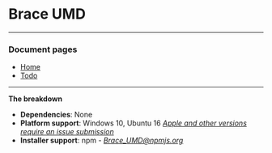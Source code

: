 
# Brace UMD

------

### Document pages
* [Home](https://raw.githubusercontent.com/restarian/brace_umd/master/README.md)
* [Todo](https://raw.githubusercontent.com/restarian/brace_umd/master/doc/todo.md)

----

**The breakdown**

* **Dependencies**: None
* **Platform support**: Windows 10, Ubuntu 16 *[Apple and other versions require an issue submission](https://github.com/restarian/brace_umd/issues)*
* **Installer support**: npm - *[Brace_UMD@npmjs.org ](https://www.npmjs.com/package/brace_umd)*
